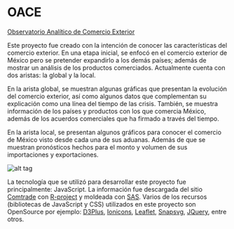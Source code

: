# OACE

[Observatorio Analítico de Comercio Exterior](http://oace.mekingstuff.com)


Este proyecto fue creado con la intención de conocer las características del comercio exterior. En una etapa inicial, se enfocó en el comercio exterior de México pero se pretender expandirlo a los demás países; además de mostrar un análisis de los productos comerciados. Actualmente cuenta con dos aristas: la global y la local.

En la arista global, se muestran algunas gráficas que presentan la evolución del comercio exterior, así como algunos datos que complementan su explicación como una línea del tiempo de las crisis. También, se muestra información de los países y productos con los que comercia México, además de los acuerdos comerciales que ha firmado a través del tiempo.

En la arista local, se presentan algunos gráficos para conocer el comercio de México visto desde cada una de sus aduanas. Además de que se muestran pronósticos hechos para el monto y volumen de sus importaciones y exportaciones.

![alt tag](http://mekingstuff.com/wp-content/uploads/2016/07/oace.png)

La tecnología que se utilizó para desarrollar este proyecto fue principalmente: JavaScript. 
La información fue descargada del sitio [Comtrade](http://comtrade.un.org/) con [R-project](https://www.r-project.org/) y moldeada con [SAS](http://www.sas.com/es_mx/home.html). 
Varios de los recursos (bibliotecas de JavaScript y CSS) utilizados en este proyecto son OpenSource por ejemplo: [D3Plus](https://d3plus.org/), [Ionicons](http://ionicons.com/), [Leaflet](http://leafletjs.com/), [Snapsvg](http://snapsvg.io/), [JQuery](https://jquery.com/), entre otros.

